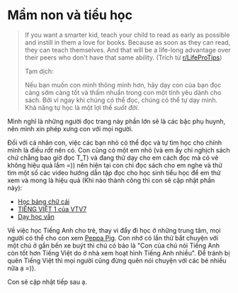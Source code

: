 # Mầm non và tiểu học

> If you want a smarter kid, teach your child to read as early as possible and instill in them a love for books. Because as soon as they can read, they can teach themselves. And that will be a life-long advantage over their peers who don't have that same ability. (Trích từ [r/LifeProTips](https://reddit.com/r/LifeProTips/comments/fpfwra/lpt_if_you_want_a_smarter_kid_teach_your_child_to/))
> 
> Tạm dịch:
>
> Nếu bạn muốn con mình thông minh hơn, hãy dạy con của bạn đọc càng sớm càng tốt và thấm nhuần trong con một tình yêu dành cho sách. Bởi vì ngay khi chúng có thể đọc, chúng có thể tự dạy mình. Khả năng tự học là một lợi thế *suốt đời*.

Mình nghĩ là những người đọc trang này phần lớn sẽ là các bậc phụ huynh, nên mình xin phép xưng con với mọi người.

Đối với cá nhân con, việc các bạn nhỏ có thể đọc và tự tìm học cho chính mình là điều *rất* nên có. Con cũng có một em nhỏ (và em ấy chỉ nghịch sách chứ chẳng bao giờ đọc T_T) và đang thử dạy cho em cách đọc mà có vẻ không hiệu quả lắm =)) nên hiện tại con chỉ đọc sách cho em nghe và thử tìm một số các video hướng dẫn tập đọc cho học sinh tiểu học để em thử xem và mong là hiệu quả (Khi nào thành công thì con sẽ cập nhật phần này):

- [Học bảng chữ cái](https://www.youtube.com/watch?v=mGCsUzhPAHE)
- [TIẾNG VIỆT 1 của VTV7](https://www.youtube.com/playlist?list=PLmQ5jM-TsmbylaXTEBOSUXL3QR-Ya0ADM)
- [Dạy học vần](https://www.youtube.com/playlist?list=PL0F8c37Vs7Jig447-_lw2Qwy-6jD6XVvx)

Về việc học Tiếng Anh cho trẻ, thay vì đẩy đi học ở những trung tâm, mọi người có thể cho con xem [Peppa Pig](https://www.youtube.com/@PeppaPigOfficial). Con nhớ có lần thử bắt chuyện với một chú ở gần bến xe buýt thì chú có bảo là "Con của chú nói Tiếng Anh còn tốt hơn Tiếng Việt do ở nhà xem hoạt hình Tiếng Anh nhiều". Để tránh bị quên Tiếng Việt thì mọi người cũng đừng quên nói chuyện với các bé nhiều nữa ạ =)).

Con sẽ cập nhật tiếp sau ạ.